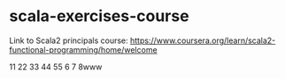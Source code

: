 # scala-exercises-course

Link to Scala2 principals course: https://www.coursera.org/learn/scala2-functional-programming/home/welcome

11
22
33
44
55
6
7
8www
